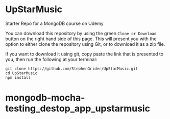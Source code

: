 # UpStarMusic
Starter Repo for a MongoDB course on Udemy

You can download this repository by using the green `Clone or Download` button on the right hand side of this page.  This will present you with the option to either clone the repository using Git, or to download it as a zip file.

If you want to download it using git, copy paste the link that is presented to you, then run the following at your terminal:

```
git clone https://github.com/StephenGrider/UpStarMusic.git
cd UpStarMusic
npm install
```
# mongodb-mocha-testing_destop_app_upstarmusic
